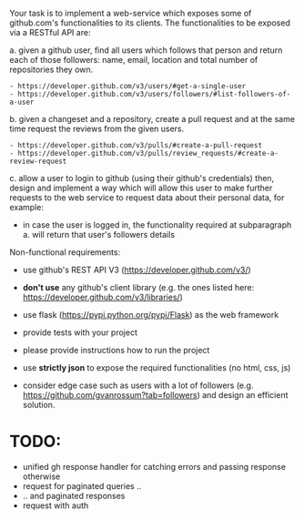 Your task is to implement a web-service which exposes some
of github.com's functionalities to its clients. The functionalities to
be exposed via a RESTful API are:

  a. given a github user, find all users which follows that person and
  return each of those followers: name, email, location and total
  number of repositories they own.  
    
    - https://developer.github.com/v3/users/#get-a-single-user
    - https://developer.github.com/v3/users/followers/#list-followers-of-a-user

  b. given a changeset and a repository, create a pull request 
  and at the same time request the reviews from the given users.
  
    - https://developer.github.com/v3/pulls/#create-a-pull-request
    - https://developer.github.com/v3/pulls/review_requests/#create-a-review-request

  c. allow a user to login to github (using their github's
  credentials) then, design and implement a way which will allow this
  user to make further requests to the web service to request data
  about their personal data, for example:

   - in case the user is logged in, the functionality required at
     subparagraph a. will return that user's followers details
  
  
Non-functional requirements:
  - use github's REST API V3 (https://developer.github.com/v3/)

  - **don't use** any github's client library (e.g. the ones listed
    here: https://developer.github.com/v3/libraries/)

  - use flask (https://pypi.python.org/pypi/Flask) as the web framework

  - provide tests with your project

  - please provide instructions how to run the project

  - use **strictly json** to expose the required functionalities (no html, css, js)

  - consider edge case such as users with a lot of followers
    (e.g. https://github.com/gvanrossum?tab=followers) and design an efficient solution.
    
# TODO:
 - unified gh response handler for catching errors and passing response otherwise
 - request for paginated queries ..
 - .. and paginated responses
 - request with auth
